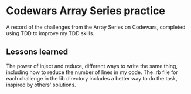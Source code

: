 # Codewars Array Series practice

A record of the challenges from the Array Series on Codewars, completed using TDD to improve my TDD skills.

## Lessons learned

The power of inject and reduce, different ways to write the same thing, including how to reduce the number of lines in my code. The .rb file for each challenge in the lib directory includes a better way to do the task, inspired by others' solutions.
